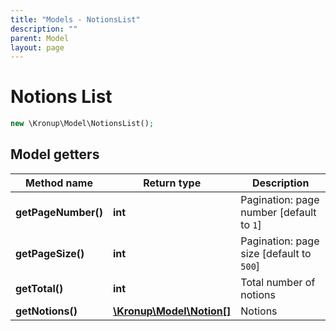 ```yaml
---
title: "Models - NotionsList"
description: ""
parent: Model
layout: page
---
```


# Notions List

```php
new \Kronup\Model\NotionsList();
```

## Model getters

Method name | Return type | Description
------------ | ------------- | -------------
**getPageNumber()** | **int** | Pagination: page number   [default to `1`]
**getPageSize()** | **int** | Pagination: page size   [default to `500`]
**getTotal()** | **int** | Total number of notions
**getNotions()** | [**\Kronup\Model\Notion[]**](../Notion) | Notions

